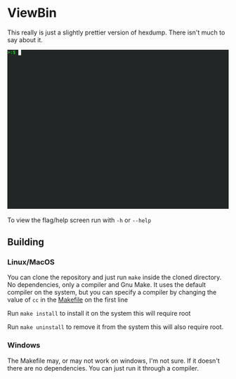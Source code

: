 # ViewBin

This really is just a slightly prettier version of hexdump. There isn't much to say about it.

![demo](./demo.gif)

To view the flag/help screen run with `-h` or `--help`

## Building

### Linux/MacOS

You can clone the repository and just run `make` inside the cloned directory. No dependencies, only a compiler and Gnu Make. It uses the default compiler
on the system, but you can specify a compiler by changing the value of `cc` in the [Makefile](./Makefile) on the first line

Run `make install` to install it on the system this will require root

Run `make uninstall` to remove it from the system this will also require root.

### Windows

The Makefile may, or may not work on windows, I'm not sure.
If it doesn't there are no dependencies. You can just run it through a compiler.
